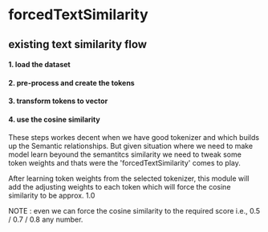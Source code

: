# forcedTextSimilarity


## existing text similarity flow
#### 1. load the dataset
#### 2. pre-process and create the tokens
#### 3. transform tokens to vector
#### 4. use the cosine similarity

These steps workes decent when we have good tokenizer and which builds up the Semantic relationships. But given situation where we need to make model learn beyound the semantitcs similarity we need to tweak some token weights and thats were the 'forcedTextSimilarity' comes to play.


After learning token weights from the selected tokenizer, this module will add the adjusting weights to each token which will force the cosine similarity to be approx. 1.0

NOTE : even we can force the cosine similarity to the required score i.e., 0.5 / 0.7 / 0.8 any number.
